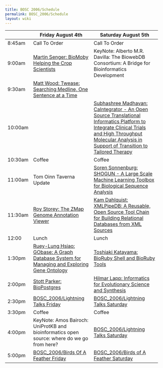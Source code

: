 ```yaml
---
title: BOSC 2006/Schedule
permalink: BOSC_2006/Schedule
layout: wiki
---
```


|         | Friday August 4th                                                                                                                   | Saturday August 5th                                                                                                                                                                                                                                     |
|---------|-------------------------------------------------------------------------------------------------------------------------------------|---------------------------------------------------------------------------------------------------------------------------------------------------------------------------------------------------------------------------------------------------------|
| 8:45am  | Call To Order                                                                                                                       | Call To Order                                                                                                                                                                                                                                           |
| 9:00am  | [ Martin Senger: BioMoby Helping the Crop Scientists](Abstracts#BioMoby "wikilink")                                       | KeyNote: Alberto M.R. Davilla: The BiowebDB Consortium: A Bridge for Bioinformatics Development                                                                                                                                                         |
| 9:30am  | [ Matt Wood: Twease: Searching Medline, One Sentence at a Time](Abstracts#Twease "wikilink")                              |                                                                                                                                                                                                                                                         |
| 10:00am |                                                                                                                                     | [ Subhashree Madhavan: CaIntegrator - An Open Source Translational Informatics Platform to Integrate Clinical Trials and High Throughput Molecular Analysis in Support of Transition to Tailored Therapy ](Abstracts#CaIntegrator "wikilink") |
| 10:30am | Coffee                                                                                                                              | Coffee                                                                                                                                                                                                                                                  |
| 11:00am | Tom Oinn Taverna Update                                                                                                             | [ Soren Sonnenburg: SHOGUN - A Large Scale Machine Learning Toolbox for Biological Sequence Analysis](Abstracts#SHOGUN "wikilink")                                                                                                            |
| 11:30am | [ Roy Storey: The ZMap Genome Annotation Viewer](Abstracts#ZMap "wikilink")                                               | [ Kam Dahlquist: XMLPipeDB: A Reusable, Open Source Tool Chain for Building Relational Databases from XML Sources](BOSC_2006/Abstracts#XMLPipeDB "wikilink")                                                                                            |
| 12:00   | Lunch                                                                                                                               | Lunch                                                                                                                                                                                                                                                   |
| 1:30pm  | [ Ruey-Lung Hsiao: GObase: A Graph Database System for Managing and Exploring Gene Ontology](Abstracts#GObase "wikilink") | [ Toshiaki Katayama: BioRuby Shell and BioRuby Tools](BOSC_2006/Abstracts#BioRuby "wikilink")                                                                                                                                                           |
| 2:00pm  | [ Stott Parker: BioPostgres](Abstracts#BioPostgres "wikilink")                                                            | [ Hilmar Lapp: Informatics for Evolutionary Science and Synthesis](BOSC_2006/Abstracts#NESCent "wikilink")                                                                                                                                              |
| 2:30pm  | [BOSC_2006/Lightning Talks Friday](Lightning_Talks_Friday "wikilink")                                                     | [BOSC_2006/Lightning Talks Saturday](Lightning_Talks_Saturday "wikilink")                                                                                                                                                                     |
| 3:30pm  | Coffee                                                                                                                              | Coffee                                                                                                                                                                                                                                                  |
| 4:00pm  | KeyNote: Amos Bairoch: UniProtKB and bioinformatics open source: where do we go from here?                                          | [BOSC_2006/Lightning Talks Saturday](Lightning_Talks_Saturday "wikilink")                                                                                                                                                                     |
| 5:00pm  | [BOSC_2006/Birds Of A Feather Friday](Birds_Of_A_Feather_Friday "wikilink")                                               | [BOSC_2006/Birds of A Feather Saturday](Birds_of_A_Feather_Saturday "wikilink")                                                                                                                                                               |
